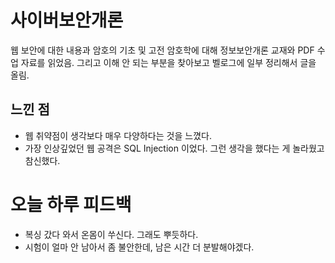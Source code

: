# 사이버보안개론
웹 보안에 대한 내용과 암호의 기초 및 고전 암호학에 대해 정보보안개론 교재와 PDF 수업 자료를 읽었음. 그리고 이해 안 되는 부분을 찾아보고 벨로그에 일부 정리해서 글을 올림. 

## 느낀 점
+ 웹 취약점이 생각보다 매우 다양하다는 것을 느꼈다.
+ 가장 인상깊었던 웹 공격은 SQL Injection 이었다. 그런 생각을 했다는 게 놀라웠고 참신했다.

# 오늘 하루 피드백
+ 복싱 갔다 와서 온몸이 쑤신다. 그래도 뿌듯하다.
+ 시험이 얼마 안 남아서 좀 불안한데, 남은 시간 더 분발해야겠다. 